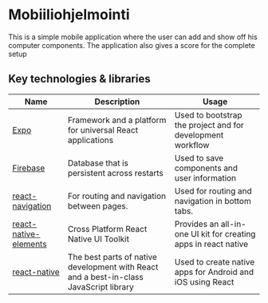 # Mobiiliohjelmointi

This is a simple mobile application where the user can add and show off his computer components.
The application also gives a score for the complete setup


## Key technologies & libraries

Name | Description | Usage
--- | --- | ---
[Expo](https://docs.expo.io/) | Framework and a platform for universal React applications | Used to bootstrap the project and for development workflow
[Firebase](https://firebase.google.com/) | Database that is persistent across restarts | Used to save components and user information
[react-navigation](https://reactnavigation.org/) | For routing and navigation between pages. | Used for routing and navigation in bottom tabs.
[react-native-elements](https://reactnativeelements.com/) | Cross Platform React Native UI Toolkit | Provides an all-in-one UI kit for creating apps in react native
[react-native](https://reactnative.dev/) | The best parts of native development with React and a best-in-class JavaScript library | Used to create native apps for Android and iOS using React

